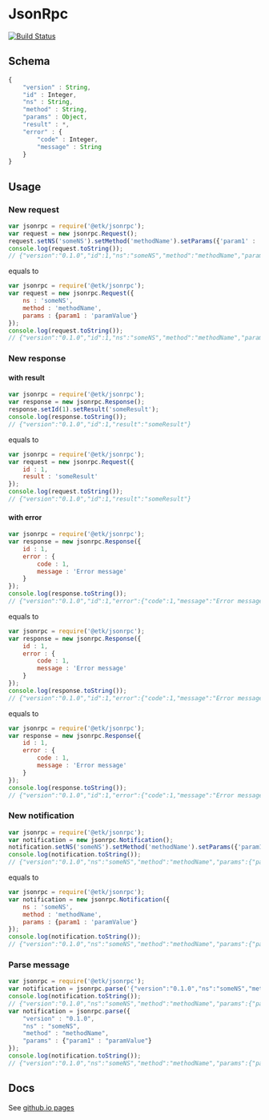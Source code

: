 # JsonRpc
[![Build Status](https://travis-ci.org/etk-pl/jsonrpc.svg?branch=master)](https://travis-ci.org/etk-pl/jsonrpc)
## Schema
```javascript
{
	"version" : String,
	"id" : Integer,
	"ns" : String,
	"method" : String,
	"params" : Object,
	"result" : *,
	"error" : {
		"code" : Integer,
		"message" : String
	}
}
```
## Usage
### New request
```javascript
var jsonrpc = require('@etk/jsonrpc');
var request = new jsonrpc.Request();
request.setNS('someNS').setMethod('methodName').setParams({'param1' : 'paramValue'});
console.log(request.toString());
// {"version":"0.1.0","id":1,"ns":"someNS","method":"methodName","params":{"param1":"paramValue"}}
```
equals to
```javascript
var jsonrpc = require('@etk/jsonrpc');
var request = new jsonrpc.Request({
	ns : 'someNS',
	method : 'methodName',
	params : {param1 : 'paramValue'}
});
console.log(request.toString());
// {"version":"0.1.0","id":1,"ns":"someNS","method":"methodName","params":{"param1":"paramValue"}}
```
### New response
#### with result
```javascript
var jsonrpc = require('@etk/jsonrpc');
var response = new jsonrpc.Response();
response.setId(1).setResult('someResult');
console.log(response.toString());
// {"version":"0.1.0","id":1,"result":"someResult"}
```
equals to
```javascript
var jsonrpc = require('@etk/jsonrpc');
var request = new jsonrpc.Request({
	id : 1,
	result : 'someResult'
});
console.log(request.toString());
// {"version":"0.1.0","id":1,"result":"someResult"}
```
#### with error
```javascript
var jsonrpc = require('@etk/jsonrpc');
var response = new jsonrpc.Response({
	id : 1,
	error : {
		code : 1,
		message : 'Error message'
	}
});
console.log(response.toString());
// {"version":"0.1.0","id":1,"error":{"code":1,"message":"Error message"}}
```
equals to
```javascript
var jsonrpc = require('@etk/jsonrpc');
var response = new jsonrpc.Response({
	id : 1,
	error : {
		code : 1,
		message : 'Error message'
	}
});
console.log(response.toString());
// {"version":"0.1.0","id":1,"error":{"code":1,"message":"Error message"}}
```
equals to
```javascript
var jsonrpc = require('@etk/jsonrpc');
var response = new jsonrpc.Response({
	id : 1,
	error : {
		code : 1,
		message : 'Error message'
	}
});
console.log(response.toString());
// {"version":"0.1.0","id":1,"error":{"code":1,"message":"Error message"}}
```
### New notification
```javascript
var jsonrpc = require('@etk/jsonrpc');
var notification = new jsonrpc.Notification();
notification.setNS('someNS').setMethod('methodName').setParams({'param1' : 'paramValue'});
console.log(notification.toString());
// {"version":"0.1.0","ns":"someNS","method":"methodName","params":{"param1":"paramValue"}}
```
equals to
```javascript
var jsonrpc = require('@etk/jsonrpc');
var notification = new jsonrpc.Notification({
	ns : 'someNS',
	method : 'methodName',
	params : {param1 : 'paramValue'}
});
console.log(notification.toString());
// {"version":"0.1.0","ns":"someNS","method":"methodName","params":{"param1":"paramValue"}}
```
### Parse message
```javascript
var jsonrpc = require('@etk/jsonrpc');
var notification = jsonrpc.parse('{"version":"0.1.0","ns":"someNS","method":"methodName","params":{"param1":"paramValue"}}');
console.log(notification.toString());
// {"version":"0.1.0","ns":"someNS","method":"methodName","params":{"param1":"paramValue"}}
var notification = jsonrpc.parse({
	"version" : "0.1.0",
	"ns" : "someNS",
	"method" : "methodName",
	"params" : {"param1" : "paramValue"}
});
console.log(notification.toString());
// {"version":"0.1.0","ns":"someNS","method":"methodName","params":{"param1":"paramValue"}}
```
## Docs
See [github.io pages](http://etk-pl.github.io/jsonrpc/) 